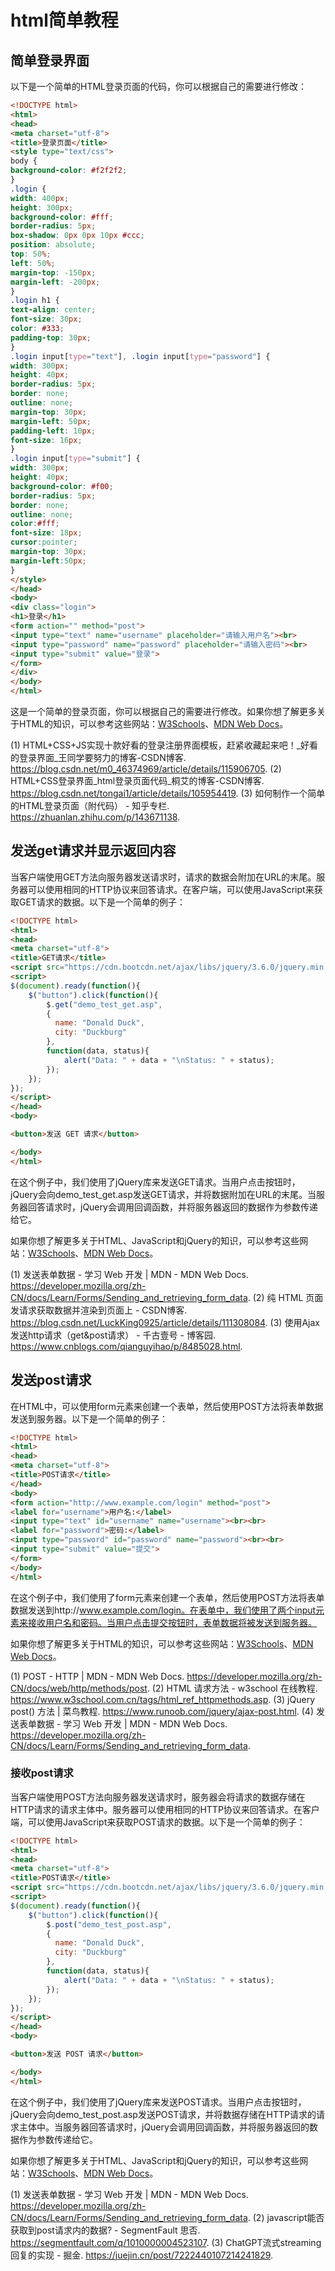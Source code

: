 # html简单教程

## 简单登录界面

以下是一个简单的HTML登录页面的代码，你可以根据自己的需要进行修改：

```html
<!DOCTYPE html>
<html>
<head>
<meta charset="utf-8">
<title>登录页面</title>
<style type="text/css">
body {
background-color: #f2f2f2;
}
.login {
width: 400px;
height: 300px;
background-color: #fff;
border-radius: 5px;
box-shadow: 0px 0px 10px #ccc;
position: absolute;
top: 50%;
left: 50%;
margin-top: -150px;
margin-left: -200px;
}
.login h1 {
text-align: center;
font-size: 30px;
color: #333;
padding-top: 30px;
}
.login input[type="text"], .login input[type="password"] {
width: 300px;
height: 40px;
border-radius: 5px;
border: none;
outline: none;
margin-top: 30px;
margin-left: 50px;
padding-left: 10px;
font-size: 16px;
}
.login input[type="submit"] {
width: 300px;
height: 40px;
background-color: #f00;
border-radius: 5px;
border: none;
outline: none;
color:#fff;
font-size: 18px;
cursor:pointer; 
margin-top: 30px; 
margin-left:50px; 
}
</style>
</head>
<body>
<div class="login">
<h1>登录</h1>
<form action="" method="post">
<input type="text" name="username" placeholder="请输入用户名"><br>
<input type="password" name="password" placeholder="请输入密码"><br>
<input type="submit" value="登录">
</form>
</div>
</body>
</html>
```
这是一个简单的登录页面，你可以根据自己的需要进行修改。如果你想了解更多关于HTML的知识，可以参考这些网站：[W3Schools](https://www.w3schools.com/html/)、[MDN Web Docs](https://developer.mozilla.org/zh-CN/docs/Learn/HTML)。

(1) HTML+CSS+JS实现十款好看的登录注册界面模板，赶紧收藏起来吧！_好看的登录界面_王同学要努力的博客-CSDN博客. https://blog.csdn.net/m0_46374969/article/details/115906705.
(2) HTML+CSS登录界面_html登录页面代码_桐艾的博客-CSDN博客. https://blog.csdn.net/tongai1/article/details/105954419.
(3) 如何制作一个简单的HTML登录页面（附代码） - 知乎专栏. https://zhuanlan.zhihu.com/p/143671138.

## 发送get请求并显示返回内容

当客户端使用GET方法向服务器发送请求时，请求的数据会附加在URL的末尾。服务器可以使用相同的HTTP协议来回答请求。在客户端，可以使用JavaScript来获取GET请求的数据。以下是一个简单的例子：

```html
<!DOCTYPE html>
<html>
<head>
<meta charset="utf-8">
<title>GET请求</title>
<script src="https://cdn.bootcdn.net/ajax/libs/jquery/3.6.0/jquery.min.js"></script>
<script>
$(document).ready(function(){
    $("button").click(function(){
        $.get("demo_test_get.asp",
        {
          name: "Donald Duck",
          city: "Duckburg"
        },
        function(data, status){
            alert("Data: " + data + "\nStatus: " + status);
        });
    });
});
</script>
</head>
<body>

<button>发送 GET 请求</button>

</body>
</html>
```

在这个例子中，我们使用了jQuery库来发送GET请求。当用户点击按钮时，jQuery会向demo_test_get.asp发送GET请求，并将数据附加在URL的末尾。当服务器回答请求时，jQuery会调用回调函数，并将服务器返回的数据作为参数传递给它。

如果你想了解更多关于HTML、JavaScript和jQuery的知识，可以参考这些网站：[W3Schools](https://www.w3schools.com/)、[MDN Web Docs](https://developer.mozilla.org/zh-CN/)。

(1) 发送表单数据 - 学习 Web 开发 | MDN - MDN Web Docs. https://developer.mozilla.org/zh-CN/docs/Learn/Forms/Sending_and_retrieving_form_data.
(2) 纯 HTML 页面发请求获取数据并渲染到页面上 - CSDN博客. https://blog.csdn.net/LuckKing0925/article/details/111308084.
(3) 使用Ajax发送http请求（get&post请求） - 千古壹号 - 博客园. https://www.cnblogs.com/qianguyihao/p/8485028.html.

## 发送post请求

在HTML中，可以使用form元素来创建一个表单，然后使用POST方法将表单数据发送到服务器。以下是一个简单的例子：

```html
<!DOCTYPE html>
<html>
<head>
<meta charset="utf-8">
<title>POST请求</title>
</head>
<body>
<form action="http://www.example.com/login" method="post">
<label for="username">用户名:</label>
<input type="text" id="username" name="username"><br><br>
<label for="password">密码:</label>
<input type="password" id="password" name="password"><br><br>
<input type="submit" value="提交">
</form>
</body>
</html>
```

在这个例子中，我们使用了form元素来创建一个表单，然后使用POST方法将表单数据发送到http://www.example.com/login。在表单中，我们使用了两个input元素来接收用户名和密码。当用户点击提交按钮时，表单数据将被发送到服务器。

如果你想了解更多关于HTML的知识，可以参考这些网站：[W3Schools](https://www.w3schools.com/html/)、[MDN Web Docs](https://developer.mozilla.org/zh-CN/docs/Learn/HTML)。

(1) POST - HTTP | MDN - MDN Web Docs. https://developer.mozilla.org/zh-CN/docs/web/http/methods/post.
(2) HTML 请求方法 - w3school 在线教程. https://www.w3school.com.cn/tags/html_ref_httpmethods.asp.
(3) jQuery post() 方法 | 菜鸟教程. https://www.runoob.com/jquery/ajax-post.html.
(4) 发送表单数据 - 学习 Web 开发 | MDN - MDN Web Docs. https://developer.mozilla.org/zh-CN/docs/Learn/Forms/Sending_and_retrieving_form_data.

### 接收post请求

当客户端使用POST方法向服务器发送请求时，服务器会将请求的数据存储在HTTP请求的请求主体中。服务器可以使用相同的HTTP协议来回答请求。在客户端，可以使用JavaScript来获取POST请求的数据。以下是一个简单的例子：

```html
<!DOCTYPE html>
<html>
<head>
<meta charset="utf-8">
<title>POST请求</title>
<script src="https://cdn.bootcdn.net/ajax/libs/jquery/3.6.0/jquery.min.js"></script>
<script>
$(document).ready(function(){
    $("button").click(function(){
        $.post("demo_test_post.asp",
        {
          name: "Donald Duck",
          city: "Duckburg"
        },
        function(data, status){
            alert("Data: " + data + "\nStatus: " + status);
        });
    });
});
</script>
</head>
<body>

<button>发送 POST 请求</button>

</body>
</html>
```

在这个例子中，我们使用了jQuery库来发送POST请求。当用户点击按钮时，jQuery会向demo_test_post.asp发送POST请求，并将数据存储在HTTP请求的请求主体中。当服务器回答请求时，jQuery会调用回调函数，并将服务器返回的数据作为参数传递给它。

如果你想了解更多关于HTML、JavaScript和jQuery的知识，可以参考这些网站：[W3Schools](https://www.w3schools.com/)、[MDN Web Docs](https://developer.mozilla.org/zh-CN/)。

(1) 发送表单数据 - 学习 Web 开发 | MDN - MDN Web Docs. https://developer.mozilla.org/zh-CN/docs/Learn/Forms/Sending_and_retrieving_form_data.
(2) javascript能否获取到post请求内的数据? - SegmentFault 思否. https://segmentfault.com/q/1010000004523107.
(3) ChatGPT流式streaming回复的实现 - 掘金. https://juejin.cn/post/7222440107214241829.